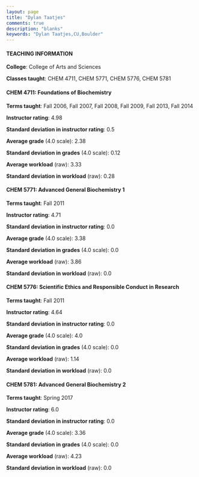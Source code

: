 ```yaml
---
layout: page
title: "Dylan Taatjes" 
comments: true
description: "blanks"
keywords: "Dylan Taatjes,CU,Boulder"
---
```

<head>
<script src="https://ajax.googleapis.com/ajax/libs/jquery/2.1.3/jquery.min.js"></script>
<script src="https://dl.dropboxusercontent.com/s/pc42nxpaw1ea4o9/highcharts.js?dl=0"></script>
<!-- <script src="../assets/js/highcharts.js"></script> -->
<style type="text/css">@font-face {
	font-family: "Bebas Neue";
	src: url(https://www.filehosting.org/file/details/544349/BebasNeue Regular.otf) format("opentype");
	}
	h1.Bebas { 
		font-family: "Bebas Neue", Verdana, Tahoma;
	}
</style>
</head>
	   
#### TEACHING INFORMATION

**College**: College of Arts and Sciences

**Classes taught**: CHEM 4711, CHEM 5771, CHEM 5776, CHEM 5781

#### CHEM 4711: Foundations of Biochemistry

**Terms taught**: Fall 2006, Fall 2007, Fall 2008, Fall 2009, Fall 2013, Fall 2014

**Instructor rating**: 4.98

**Standard deviation in instructor rating**: 0.5

**Average grade** (4.0 scale): 2.38

**Standard deviation in grades** (4.0 scale): 0.12

**Average workload** (raw): 3.33

**Standard deviation in workload** (raw): 0.28

#### CHEM 5771: Advanced General Biochemistry 1

**Terms taught**: Fall 2011

**Instructor rating**: 4.71

**Standard deviation in instructor rating**: 0.0

**Average grade** (4.0 scale): 3.38

**Standard deviation in grades** (4.0 scale): 0.0

**Average workload** (raw): 3.86

**Standard deviation in workload** (raw): 0.0

#### CHEM 5776: Scientific Ethics and Responsible Conduct in Research

**Terms taught**: Fall 2011

**Instructor rating**: 4.64

**Standard deviation in instructor rating**: 0.0

**Average grade** (4.0 scale): 4.0

**Standard deviation in grades** (4.0 scale): 0.0

**Average workload** (raw): 1.14

**Standard deviation in workload** (raw): 0.0

#### CHEM 5781: Advanced General Biochemistry 2

**Terms taught**: Spring 2017

**Instructor rating**: 6.0

**Standard deviation in instructor rating**: 0.0

**Average grade** (4.0 scale): 3.36

**Standard deviation in grades** (4.0 scale): 0.0

**Average workload** (raw): 4.23

**Standard deviation in workload** (raw): 0.0

